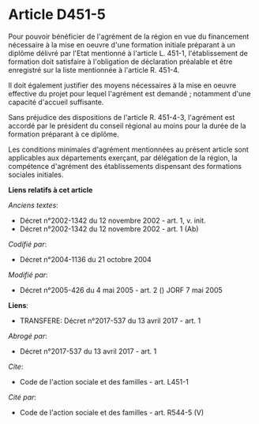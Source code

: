 # Article D451-5

Pour pouvoir bénéficier de l'agrément de la région en vue du financement nécessaire à la mise en oeuvre d'une formation
initiale préparant à un diplôme délivré par l'Etat mentionné à l'article L. 451-1, l'établissement de formation doit
satisfaire à l'obligation de déclaration préalable et être enregistré sur la liste mentionnée à l'article R. 451-4. 

Il doit également justifier des moyens nécessaires à la mise en oeuvre effective du projet pour lequel l'agrément est
demandé ; notamment d'une capacité d'accueil suffisante. 

Sans préjudice des dispositions de l'article R. 451-4-3, l'agrément est accordé par le président du conseil régional au moins
pour la durée de la formation préparant à ce diplôme. 

Les conditions minimales d'agrément mentionnées au présent article sont applicables aux départements exerçant, par délégation
de la région, la compétence d'agrément des établissements dispensant des formations sociales initiales.

**Liens relatifs à cet article**

_Anciens textes_:

  - Décret n°2002-1342 du 12 novembre 2002 - art. 1, v. init.
  - Décret n°2002-1342 du 12 novembre 2002 - art. 1 (Ab)

_Codifié par_:

  - Décret n°2004-1136 du 21 octobre 2004

_Modifié par_:

  - Décret n°2005-426 du 4 mai 2005 - art. 2 () JORF 7 mai 2005

**Liens**:

  - TRANSFERE: Décret n°2017-537 du 13 avril 2017 - art. 1

_Abrogé par_:

  - Décret n°2017-537 du 13 avril 2017 - art. 1

_Cite_:

  - Code de l'action sociale et des familles - art. L451-1

_Cité par_:

  - Code de l'action sociale et des familles - art. R544-5 (V)
